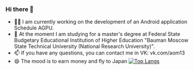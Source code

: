 ### Hi there 👋

- 🧑‍💻 I am currently working on the development of an Android application Schedule AGPU.
- 🌱 At the moment I am studying for a master's degree at Federal State Budgetary Educational Institution of Higher Education "Bauman Moscow State Technical University (National Research University)".
- 📫 If you have any questions, you can contact me in VK: vk.com/aom13
- 😄 The mood is to earn money and fly to Japan
[![Top Langs](https://github-readme-stats.vercel.app/api/top-langs/?username=krutoypan3&layout=compact)](https://github.com/anuraghazra/github-readme-stats)
